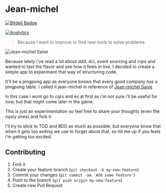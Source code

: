 # Jean-michel

[![Bitdeli Badge](https://d2weczhvl823v0.cloudfront.net/gregory/jean-michel/trend.png)](https://bitdeli.com/free "Bitdeli Badge")

[![Analytics](https://ga-beacon.appspot.com/UA-34823890-2/jean-michel/readme?pixel)](https://github.com/gregory/jean-michel)

> Because i want to improve or find new tools to solve problems

![Jean-michel Saive](http://2.bp.blogspot.com/-Jq-vncke9m4/TiMhdPI9MXI/AAAAAAAAAoc/xMlDPg1bodg/s1600/saive.jpg "Jean-Michel")

Because lately i've read a lot about ddd, dci, event sourcing and cqrs and wanted to tast the flavor and see how it feels in live,
I decided to create a simple app to experiment that way of structuring code.

It'll be a pingpong app as everyone knows that every good company has a pingpong table.
I called it jean-michel in reference of [Jean-michel Saive](http://en.wikipedia.org/wiki/Jean-Michel_Saive)

In this case i wont go to cqrs and es at first as i'm not sure i'll be useful for now, but that might come later in the game.

This is just an experimentation so feel free to share your thoughts (even the nasty ones) and fork it

I'll try to stick to TDD and BDD as much as possible, but everyone know that when it gets too exiting we use to forget about that, so hit me up if you feels i'm getting too excited.


## Contributing

1. Fork it
2. Create your feature branch (`git checkout -b my-new-feature`)
3. Commit your changes (`git commit -am 'Add some feature'`)
4. Push to the branch (`git push origin my-new-feature`)
5. Create new Pull Request

